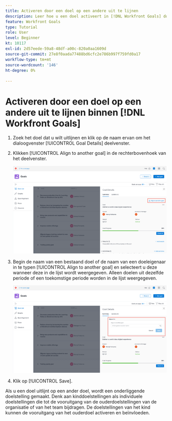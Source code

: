 ```yaml
---
title: Activeren door een doel op een andere uit te lijnen
description: Leer hoe u een doel activeert in [!DNL Workfront Goals] door het op een ander doel uit te lijnen.
feature: Workfront Goals
type: Tutorial
role: User
level: Beginner
kt: 10117
exl-id: 2d57eede-59a8-48df-a00c-820a0aa1609d
source-git-commit: 27e8f0aada77488bd6cfc2e786b997f759fd0a17
workflow-type: tm+mt
source-wordcount: '146'
ht-degree: 0%

---
```


# Activeren door een doel op een andere uit te lijnen binnen [!DNL Workfront Goals]

1. Zoek het doel dat u wilt uitlijnen en klik op de naam ervan om het dialoogvenster [!UICONTROL Goal Details] deelvenster.
1. Klikken [!UICONTROL Align to another goal] in de rechterbovenhoek van het deelvenster.

   ![Een schermafbeelding van de [!UICONTROL Goal Details] van [!UICONTROL Align to another goal]](assets/06-workfront-goals-align-goals.png)

1. Begin de naam van een bestaand doel of de naam van een doeleigenaar in te typen [!UICONTROL Align to another goal] en selecteert u deze wanneer deze in de lijst wordt weergegeven. Alleen doelen uit dezelfde periode of een toekomstige periode worden in de lijst weergegeven.

   ![Een schermafbeelding van de [!UICONTROL Goal Details] deelvenster met de [!UICONTROL Aligned to] sectie](assets/07-workfront-goals-align-to.png)

1. Klik op [!UICONTROL Save].

Als u een doel uitlijnt op een ander doel, wordt een onderliggende doelstelling gemaakt. Denk aan kinddoelstellingen als individuele doelstellingen die tot de vooruitgang van de ouderdoelstellingen van de organisatie of van het team bijdragen. De doelstellingen van het kind kunnen de vooruitgang van het ouderdoel activeren en beïnvloeden.
